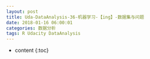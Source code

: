 ```yaml
---
layout: post
title: Uda-DataAnalysis-36-机器学习-【ing】-数据集与问题
date: 2018-01-16 06:00:01
categories: 数据分析
tags: R Udacity DataAnalysis 
---
```

* content
{:toc}

